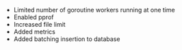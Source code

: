  - Limited number of goroutine workers running at one time
 - Enabled pprof
 - Increased file limit
 - Added metrics
 - Added batching insertion to database